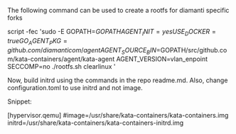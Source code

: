 The following command can be used to create a rootfs for diamanti specific forks

script -fec 'sudo -E GOPATH=$GOPATH AGENT_INIT=yes USE_DOCKER=true GO_AGENT_PKG=github.com/diamanticom/agent AGENT_SOURCE_BIN=$GOPATH/src/github.com/kata-containers/agent/kata-agent AGENT_VERSION=vlan_enpoint SECCOMP=no ./rootfs.sh clearlinux '

Now, build initrd using the commands in the repo readme.md. Also, change configuration.toml to use initrd and not image.

Snippet:

[hypervisor.qemu]
#image=/usr/share/kata-containers/kata-containers.img
initrd=/usr/share/kata-containers/kata-containers-initrd.img


